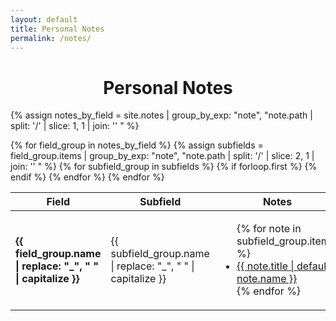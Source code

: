 ```yaml
---
layout: default
title: Personal Notes
permalink: /notes/
---
```


<h1 style="text-align: center;">Personal Notes</h1>

{% assign notes_by_field = site.notes | group_by_exp: "note", "note.path | split: '/' | slice: 1, 1 | join: '' " %}

<table class="notes-table">
  <thead>
      <tr>
          <th>Field</th>
          <th>Subfield</th>
          <th>Notes</th>
      </tr>
  </thead>
  <tbody>
      {% for field_group in notes_by_field %}
        {% assign subfields = field_group.items | group_by_exp: "note", "note.path | split: '/' | slice: 2, 1 | join: '' " %}
      {% for subfield_group in subfields %}
              <tr>
                  {% if forloop.first %}
                    <td rowspan="{{ subfields | size }}"><strong>{{ field_group.name | replace: "_", " " | capitalize }}</strong></td>
                  {% endif %}
                  <td>{{ subfield_group.name | replace: "_", " " | capitalize  }}</td>
                  <td>
                      <ul>
                        {% for note in subfield_group.items %}
                        <li> <a href="{{ note.url }}"> {{ note.title | default: note.name }} </a> </li>
                        {% endfor %}
                      </ul>
                  </td>
              </tr>
          {% endfor %}
      {% endfor %}
  </tbody>
</table>